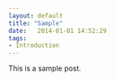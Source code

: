 ```yaml
---
layout: default
title: "Sample"
date:   2014-01-01 14:52:29
tags:
- Introduction
---
```

This is a sample post.
